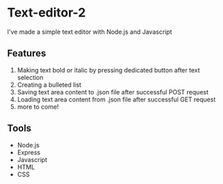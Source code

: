 # Text-editor-2

I've made a simple text editor with Node.js and Javascript

## Features
1. Making text bold or italic by pressing dedicated button after text selection
2. Creating a bulleted list
3. Saving text area content to .json file after successful POST request
4. Loading text area content from .json file after successful GET request
5. more to come!

## Tools
- Node.js
- Express
- Javascript
- HTML
- CSS
